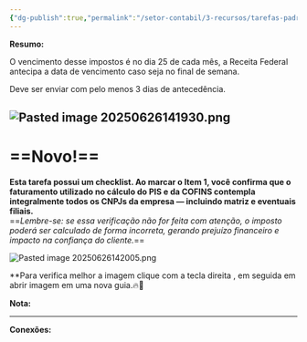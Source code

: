 ```yaml
---
{"dg-publish":true,"permalink":"/setor-contabil/3-recursos/tarefas-padrao/guia-pis-cofins-nao-cumulativo/","dgPassFrontmatter":true,"created":"2025-06-05T23:14:15.096-03:00","updated":"2025-06-26T14:37:22.040-03:00"}
---
```


**Resumo:** 

O vencimento desse impostos é no dia 25 de cada mês, a Receita Federal antecipa  a data de vencimento caso seja no final de semana.

Deve ser enviar com pelo menos 3 dias de antecedência.

![Pasted image 20250626141930.png](/img/user/SETOR%20CONT%C3%81BIL/4.%20ARQUIVOS/Pasted%20image%2020250626141930.png)
---
# ==**Novo!**==


**Esta tarefa possui um checklist. Ao marcar o Item 1, você confirma que o faturamento utilizado no cálculo do PIS e da COFINS contempla integralmente todos os CNPJs da empresa — incluindo matriz e eventuais filiais.**  
==_Lembre-se: se essa verificação não for feita com atenção, o imposto poderá ser calculado de forma incorreta, gerando prejuízo financeiro e impacto na confiança do cliente._==

![Pasted image 20250626142005.png](/img/user/SETOR%20CONT%C3%81BIL/4.%20ARQUIVOS/Pasted%20image%2020250626142005.png)


**Para verifica melhor a imagem clique com a tecla direita , em seguida em abrir imagem em uma nova guia.🔥🧐

**Nota:**





---

**Conexões:**


